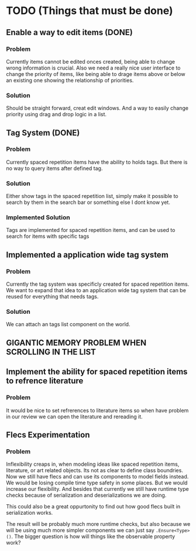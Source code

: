 # TODO (Things that must be done)

## Enable a way to edit items (DONE)

### Problem

Currently items cannot be edited onces created, being able to change wrong information is crucial. Also we need a really nice user interface to change the priority of items, like being able to drage items above or below an existing one showing the relationship of priorities.

### Solution

Should be straight forward, creat edit windows. And a way to easily change priority using drag and drop logic in a list.

## Tag System (DONE)

### Problem

Currently spaced repetition items have the ability to holds tags. But there is no way to query items after defined tag.

### Solution

Either show tags in the spaced repetition list, simply make it possible to search by them in the search bar or something else I dont know yet.

### Implemented Solution

Tags are implemented for spaced repetition items, and can be used to search for items with specific tags

## Implemented a application wide tag system

### Problem

Currently the tag system was specificly created for spaced repetition items. We want to expand that idea to an application wide tag system that can be reused for everything that needs tags.

### Solution

We can attach an tags list component on the world.

## GIGANTIC MEMORY PROBLEM WHEN SCROLLING IN THE LIST

## Implement the ability for spaced repetition items to refrence literature

### Problem

It would be nice to set refrerences to literature items so when have problem in our review we can open the literature and rereading it.

## Flecs Experimentation

### Problem

Inflexibility creaps in, when modeling ideas like spaced repetition items, literature, or art related objects. Its not as clear to define class boundries. Now we still have flecs and can use its components to model fields instead. We would be losing compile time type safety in some places. But we would increase our flexibility. And besides that currently we still have runtime type checks because of serialization and deserializations we are doing.

This could also be a great oppurtonity to find out how good flecs built in serialization works.

The result will be probably much more runtime checks, but also because we will be using much more simpler components we can just say `.Ensure<Type>()`. The bigger question is how will things like the observable property work?
